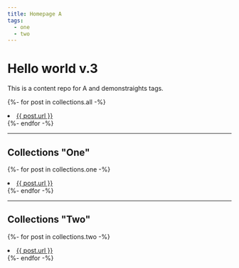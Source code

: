 ```yaml
---
title: Homepage A
tags:
  - one
  - two
---
```

# Hello world v.3

This is a content repo for A and demonstraights tags.

{%- for post in collections.all -%}
  <li><a href="{{ post.url }}">{{ post.url }}</a></li>
{%- endfor -%}

<hr />

## Collections "One"

{%- for post in collections.one -%}
  <li><a href="{{ post.url }}">{{ post.url }}</a></li>
{%- endfor -%}

<hr />

## Collections "Two"

{%- for post in collections.two -%}
  <li><a href="{{ post.url }}">{{ post.url }}</a></li>
{%- endfor -%}

